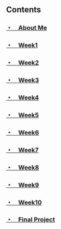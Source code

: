 
## Contents
### [・　About Me](about/index.md/)<br>
### [・　Week1](week1/)<br>
### [・　Week2](week2/)<br>
### [・　Week3](week3/)<br>
### [・　Week4](week4/)<br>
### [・　Week5](week5/)<br>
### [・　Week6](week6/)<br>
### [・　Week7](week7/)<br>
### [・　Week8](week8/)<br>
### [・　Week9](week9/)<br>
### [・　Week10](week10/)<br>
### [・　Final Project](FinalProject)<br>
